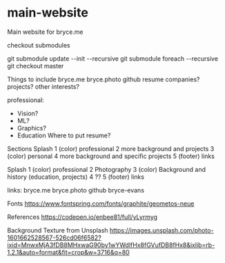 # main-website
Main website for bryce.me

checkout submodules

git submodule update --init --recursive
git submodule foreach --recursive git checkout master

Things to include
bryce.me
bryce.photo
github
resume
companies?
projects?
other interests?

professional:
* Vision?
* ML?
* Graphics?
* Education
Where to put resume?

Sections
Splash
1 (color) professional
2 more background and projects
3 (color) personal
4 more background and specific projects
5 (footer) links

Splash
1 (color) professional
2 Photography
3 (color) Background and history  (education, projects)
4 ??
5 (footer) links

links: 
bryce.me
bryce.photo
github bryce-evans

Fonts
https://www.fontspring.com/fonts/graphite/geometos-neue

References
https://codepen.io/enbee81/full/yLyrmyg

Background Texture from Unsplash
https://images.unsplash.com/photo-1601662528567-526cd06f6582?ixid=MnwxMjA3fDB8MHxwaG90by1wYWdlfHx8fGVufDB8fHx8&ixlib=rb-1.2.1&auto=format&fit=crop&w=3716&q=80